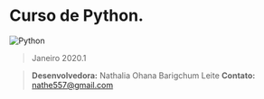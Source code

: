 ﻿# Curso de Python.
![Python](https://eusoudev.com.br/wp-content/uploads/2018/01/python-1.png)

>Janeiro 2020.1

>**Desenvolvedora:** Nathalia Ohana Barigchum Leite
**Contato:** nathe557@gmail.com



